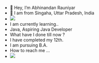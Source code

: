 - 👋 Hey, I’m Abhinandan Rauniyar
- 🌱 I am from Singaha, Uttar Pradesh, India
- <img src="https://iconshots.com/wp-content/uploads/2019/03/Java-Developer-1920x960.jpg">
- I am currently learning..
- Java, Aspiring Java Developer
- What have I done till now ?
- I have completed my 12th.
- I am pursuing B.A.
- How to reach me ...
-  <a href="https://www.linkedin.com/in/abhinandan-rauniyar-4921a8223?lipi=urn%3Ali%3Apage%3Ad_flagship3_profile_view_base_contact_details%3BfAfYHlAkTCO7YefJ8DsO6A%3D%3D"><img src="[https://www.linkedin.com/feed/?doFeedRefresh=true&nis=true&lipi=urn%3Ali%3Apage%3Ad_flagship3_feed%3BM%2BdJnmz6QfW%2FV%2BltNlYWQA%3D%3D](https://in.images.search.yahoo.com/images/view;_ylt=AwrKC1F234RjW8c5vs69HAx.;_ylu=c2VjA3NyBHNsawNpbWcEb2lkAzI5NzQyMTEzNDJhM2FkODYzY2E3M2VhNmRkMWU0MGMzBGdwb3MDMTMEaXQDYmluZw--?back=https%3A%2F%2Fin.images.search.yahoo.com%2Fsearch%2Fimages%3Fp%3DLinked%2Blogo%26ei%3DUTF-8%26type%3DE211IN826G91648%26fr%3Dmcafee%26fr2%3Dp%253As%252Cv%253Ai%252Cm%253Asb-top%26tab%3Dorganic%26ri%3D13&w=1280&h=1280&imgurl=cdn.pixabay.com%2Fphoto%2F2017%2F08%2F22%2F11%2F56%2Flinked-in-2668700_1280.png&rurl=https%3A%2F%2Fpixabay.com%2Fillustrations%2Flinked-in-logo-company-editorial-2668700%2F&size=52.1KB&p=Linked+logo&oid=2974211342a3ad863ca73ea6dd1e40c3&fr2=p%3As%2Cv%3Ai%2Cm%3Asb-top&fr=mcafee&tt=Linked+In+Logo+Company+-+Free+vector+graphic+on+Pixabay&b=0&ni=189&no=13&ts=&tab=organic&sigr=xtWdhzMMwIA1&sigb=.agVMdsTDxwl&sigi=m2hXB510hHih&sigt=vQa07hPvNC8s&.crumb=ijoNuEyD4VB&fr=mcafee&fr2=p%3As%2Cv%3Ai%2Cm%3Asb-top&type=E211IN826G91648)"></a>
<!---

rakeshrauniyar12/rakeshrauniyar12 is a ✨ special ✨ repository because its `README.md` (this file) appears on your GitHub profile.
You can click the Preview link to take a look at your changes.
--->
